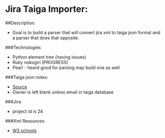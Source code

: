 # Jira Taiga Importer:

##Description:
* Goal is to build a parser that will convert jira xml to taiga json format and a parser that does that opposite.

###Technologies
* Python element tree (having issues)
* Ruby nokogiri (PROGRESS)
* Pearl - heard good for parsing may build one as well


###Taiga json notes:
* [Source](https://tree.taiga.io/project/last_link-taiga-jira-importer/)
* Owner is left blank unless email in taiga database

###Jira
* project id is 24

###Xml Resources:
* [W3 schools](http://www.w3schools.com/xml/xpath_syntax.asp)